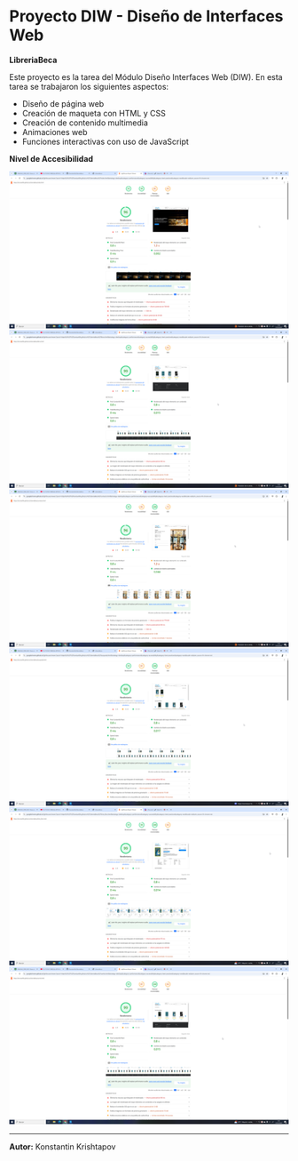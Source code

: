 # Proyecto DIW - Diseño de Interfaces Web

**LibreriaBeca**

Este proyecto es la tarea del Módulo Diseño Interfaces Web (DIW). En esta tarea se trabajaron los siguientes aspectos:

- Diseño de página web
- Creación de maqueta con HTML y CSS
- Creación de contenido multimedia
- Animaciones web
- Funciones interactivas con uso de JavaScript

**Nivel de Accesibilidad**

![Captura de pantalla](capturas/1.png)
![Captura de pantalla](capturas/2.png)
![Captura de pantalla](capturas/3.png)
![Captura de pantalla](capturas/4.png)
![Captura de pantalla](capturas/5.png)
![Captura de pantalla](capturas/6.png)


---
**Autor:** Konstantin Krishtapov
